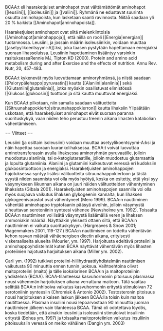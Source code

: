 BCAA:t eli haaraketjuiset aminohapot ovat välttämättömät aminohapot [[leusiini]], [[isoleusiini]] ja [[valiini]]. Ryhmänä ne edustavat suurinta osuutta aminohapoista, kun lasketaan saanti ravinnosta. Niitäå saadaan yli 20 % kaikista [[Aminohapot|aminohapoista]]. 

Haaraketjuiset aminohapot ovat siitä mielenkiintoisia [[Aminohapot|aminohappoja]], että niillä on rooli [[Energia|energian]] tuotannossa. Leusiini, ja jossain määrin isoleusiinikin, voidaan muuttaa [[asetyylikoentsyymi-A]]:ksi, joka taasen pystytään hapettamaan energiaksi suoraan lihassoluissa. Leusiinin hapettaminen lisääntyy varsinkin rasituksessa<ref>Rennie MJ, Tipton KD (2000). Protein and amino acid metabolism during and after Exercise and the effects of nutrition. Annu Rev. Nutr, 20, 457-483.</ref>

BCAA:t kykenevät myös luovuttamaan aminoryhmänsä, ja niistä saadaan [[Palorypälehappo|pyruvaatin]] kautta [[Alaniini|alaniinia]] sekä [[Glutamiini|glutamiinia]], jotka myöskin osallistuvat elimistössä [[Glukoosi|glukoosin]] tuottoon ja sitä kautta muuttuvat energiaksi. 

Kun BCAA:t pilkotaan, niin samalla saadaan välituotteita [[Sitruunahappokierto|sitruunahappokierron]] kautta lihaksiin Ylipäätään uskotaan, että haaraketjuiset aminohapot eivät suoraan paranna suorituskykyä, vaan niiden teho perustuu treenin aikana lihasten katabolian vähentämiseen.

== Viitteet ==




 Leusiini (ja osittain isoleusiini) voidaan muuttaa
asetyylikoentsyymi-A:ksi ja näin hapettaa suoraan luurankolihaksessa. BCAA:t voivat luovuttaa aminotransferaasin avulla lihaksessa aminoryhmän pyruvaatille, jolloin muodostuu alaniinia, tai α-ketoglutaraatille, jolloin muodostuu
glutamaattia ja lopulta glutamiinia. Alaniini ja glutamiini kulkeutuvat veressä eri kudoksiin glukoosintuottoon ja energiaksi. Haaraketjuisten aminohappojen hajotuksessa syntyy lisäksi välituotteita sitruunahappokiertoon ja tästä syystä niiden
saannista voi olla myös hyötyä, koska on esitetty, että yksi syy väsymykseen liikunnan
aikana on juuri näiden välituotteiden vähentyminen lihaksista (Gibala 2001). Haaraketjuisten aminohappojen saannilla voi olla myös suojaava vaikutus lihaksen glykogeenin
kannalta, kun lihaksen glykogeenivarastot ovat vähentyneet (Mero 1999). BCAA:n
nauttiminen vähentää aminohappo tryptofaanin pääsyä aivoihin, jolloin väsymystä aiheuttavan serotoniinin synteesi vähenee (Newsholme ym. 1992). Toisaalta BCAA:n nauttiminen voi lisätä väsymystä lisäämällä veren ja lihaksen ammoniakin määrää. Näyttääkin yleisesti ottaen siltä, että BCAA:n nauttiminen ei vaikuta suorituskykyyn.
(Hargreaves & Snow 2001; Wagenmakers 2001, 119-127.) BCAA:n nauttimisen on
todettu vähentävän kehon rasvan määrää vähäenergisen dieetin aikana, erityisesti viskeraaliselta alueelta (Mourier, ym. 1997). Harjoitusta edeltävä proteiini ja aminohappoyhdistelmät kuten BCAA näyttävät vähentävän myös lihasten proteiinien hajotusta harjoituksen aikana (Miller ym. 2002). 


Carli ym. (1992) tutkivat proteiini-hiilihydraattiyhdistelmän nauttimisen vaikutusta 90
minuuttia ennen tunnin juoksua. Vaihtoehtoina olivat maitoproteiini (maito) ja tälle isokalorinen BCAA:n ja maitoproteiinin yhdistelmä (BCAA). BCAA-tilanteessa kasvuhormonin pitoisuus plasmassa nousi vähemmän harjoituksen aikana verrattuna maitoon.
Tätä saattaa selittää BCAA:n inhiboiva vaikutus kasvuhormonin eritystä stimuloivan 
72
serotoniinin synteesiin (Chromiak & Antonio 2002). Testosteronin pitoisuus nousi harjoituksen aikaisen laskun jälkeen BCAA:lla toisin kuin maitoa nautittaessa. Plasman
insuliini nousi lepoarvostaan 90 minuuttia juoman nauttimisen jälkeen vain tilanteessa
BCAA. Tämä oli odotettava löydös, koska tiedetään, että ainakin leusiini ja isoleusiini
stimuloivat insuliinin eritystä (Bohea ym. 1997) ja toisaalta maitoproteiinien vaikutus
insuliinin pitoisuuksiin veressä on melko vähäinen (Dangin ym. 2003) 

